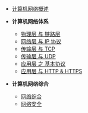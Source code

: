 + [计算机网络概述](/basic/cs-basic/network/1_network_overview.md)

+ **计算机网络体系**
    + [物理层 与 链路层](/basic/cs-basic/network/2_physical_link.md)
    + [网络层 与 IP 协议](/basic/cs-basic/network/3_network_ip.md)
    + [传输层 与 TCP](/basic/cs-basic/network/4_transport_tcp.md)
    + [传输层 与 UDP](/basic/cs-basic/network/5_transport_udp.md)
    + [应用层 之 基本协议](/basic/cs-basic/network/6_application_protocol.md)
    + [应用层 与 HTTP & HTTPS](/basic/cs-basic/network/7_application_http_https.md)

+ **计算机网络综合**
    + [网络综合](/basic/cs-basic/network/8_network_synthesis.md)
    + [网络安全](/basic/cs-basic/network/9_network_security.md)